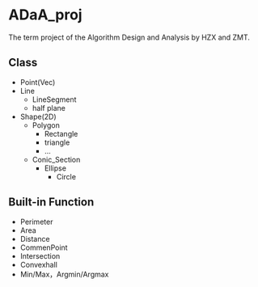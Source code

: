 # ADaA_proj

The term project of the Algorithm Design and Analysis by HZX and ZMT.

## Class
- Point(Vec)
- Line
  - LineSegment
  - half plane
- Shape(2D)
  - Polygon
    - Rectangle
    - triangle
    - ...
  - Conic_Section
    - Ellipse
      - Circle

## Built-in Function
- Perimeter
- Area
- Distance
- CommenPoint
- Intersection
- Convexhall
- Min/Max，Argmin/Argmax
